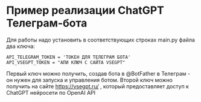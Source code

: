 # Пример реализации ChatGPT Телеграм-бота

Для работы надо установить в соответствующих строках main.py файла два ключа:
```
API_TELEGRAM_TOKEN = 'ТОКЕН ДЛЯ ТЕЛЕГРАМ БОТА'
API_VSEGPT_TOKEN = "АПИ КЛЮЧ С САЙТА VSEGPT"
```

Первый ключ можно получить, создав бота в @BotFather в Телеграм - он нужен для запуска и управления ботом.
Второй ключ можно получить на сайте https://vsegpt.ru/ , который предоставляет доступ к ChatGPT нейросети по OpenAI API